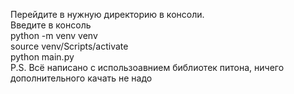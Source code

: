 Перейдите в нужную директорию в консоли.<br />
Введите в консоль<br />
python -m venv venv<br />
source venv/Scripts/activate<br />
python main.py<br />
P.S.
Всё написано с использоавнием библиотек питона, ничего дополнительного качать не надо